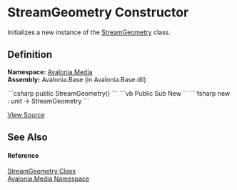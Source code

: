 # StreamGeometry Constructor


Initializes a new instance of the <a href="T_Avalonia_Media_StreamGeometry">StreamGeometry</a> class.



## Definition
**Namespace:** <a href="N_Avalonia_Media">Avalonia.Media</a>  
**Assembly:** Avalonia.Base (in Avalonia.Base.dll)

<Tabs groupId="api-code-preview">
<TabItem value="csharp" label="C#">
```csharp
public StreamGeometry()
```
</TabItem>
<TabItem value="vb" label="VB">
```vb
Public Sub New
```
</TabItem>
<TabItem value="fsharp" label="F#">
```fsharp
new : unit -> StreamGeometry
```
</TabItem>
</Tabs>



<a href="https://github.com/AvaloniaUI/Avalonia/tree/master/src/Avalonia.Base/Media/StreamGeometry.cs#L16" title="View the source code">View Source</a>



## See Also


#### Reference
<a href="T_Avalonia_Media_StreamGeometry">StreamGeometry Class</a>  
<a href="N_Avalonia_Media">Avalonia.Media Namespace</a>  

